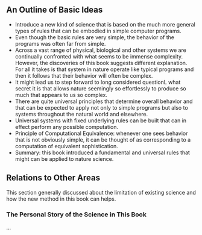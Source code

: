 ## An Outline of Basic Ideas

- Introduce a new kind of science that is based on the much more general types of rules that can be embodied in simple computer programs.
- Even though the basic rules are very simple, the behavior of the programs was often far from simple.
- Across a vast range of physical, biological and other systems we are continually confronted with what seems to be immense complexity. However, the discoveries of this book suggests different explanation. For all it takes is that system in nature operate like typical programs and then it follows that their behavior will often be complex. 
- It might lead us to step forward to long considered questionL what secret it is that allows nature seemingly so effortlessly to produce so much that appears to us so complex.
- There are quite universal principles that determine overall behavior and that can be expected to apply not only to simple programs but also to systems throughout the natural world and elsewhere. 
- Universal systems with fixed underlying rules can be built that can in effect perform any possible computation.
- Principle of Computational Equivalence: whenever one sees behavior that is not obviously simple, it can be thought of as corresponding to a computation of equivalent sophistication.
- Summary: this book introduced a fundamental and universal rules that might can be applied to nature science.

## Relations to Other Areas

This section generally discussed about the limitation of existing science and how the new method in this book can helps.

### The Personal Story of the Science in This Book
...